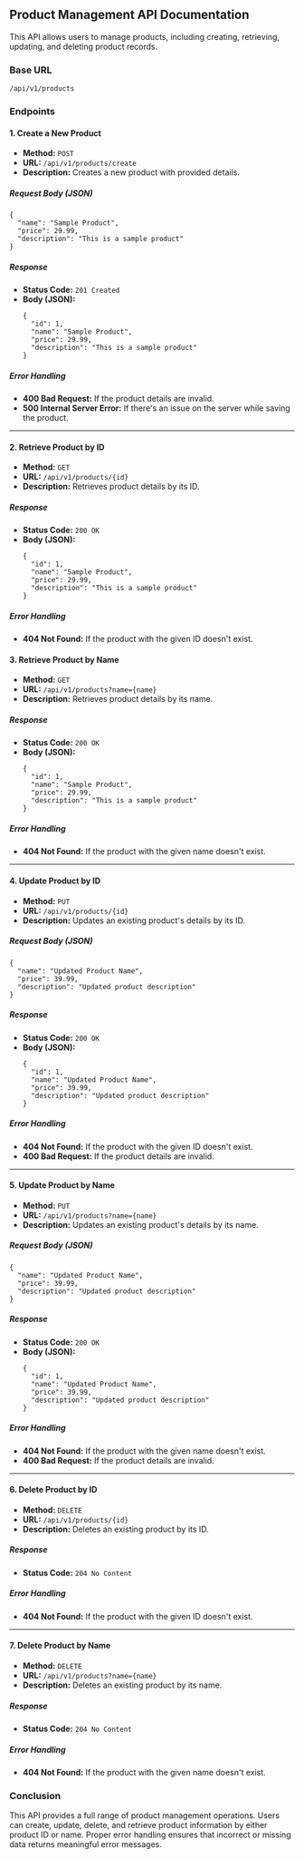 ## Product Management API Documentation

This API allows users to manage products, including creating, retrieving, updating, and deleting product records.


### Base URL

```
/api/v1/products
```



### Endpoints

#### 1. **Create a New Product**
   - **Method:** `POST`
   - **URL:** `/api/v1/products/create`
   - **Description:** Creates a new product with provided details.

   ##### Request Body (JSON)
   ```
   {
     "name": "Sample Product",
     "price": 29.99,
     "description": "This is a sample product"
   }
   ```

   ##### Response
   - **Status Code:** `201 Created`
   - **Body (JSON):**
     ```
     {
       "id": 1,
       "name": "Sample Product",
       "price": 29.99,
       "description": "This is a sample product"
     }
     ```

   ##### Error Handling
   - **400 Bad Request:** If the product details are invalid.
   - **500 Internal Server Error:** If there's an issue on the server while saving the product.

---

#### 2. **Retrieve Product by ID**
   - **Method:** `GET`
   - **URL:** `/api/v1/products/{id}`
   - **Description:** Retrieves product details by its ID.

   ##### Response
   - **Status Code:** `200 OK`
   - **Body (JSON):**
     ```
     {
       "id": 1,
       "name": "Sample Product",
       "price": 29.99,
       "description": "This is a sample product"
     }
     ```

   ##### Error Handling
   - **404 Not Found:** If the product with the given ID doesn't exist.


#### 3. **Retrieve Product by Name**
   - **Method:** `GET`
   - **URL:** `/api/v1/products?name={name}`
   - **Description:** Retrieves product details by its name.

   ##### Response
   - **Status Code:** `200 OK`
   - **Body (JSON):**
     ```
     {
       "id": 1,
       "name": "Sample Product",
       "price": 29.99,
       "description": "This is a sample product"
     }
     ```

   ##### Error Handling
   - **404 Not Found:** If the product with the given name doesn't exist.

---

#### 4. **Update Product by ID**
   - **Method:** `PUT`
   - **URL:** `/api/v1/products/{id}`
   - **Description:** Updates an existing product's details by its ID.

   ##### Request Body (JSON)
   ```
   {
     "name": "Updated Product Name",
     "price": 39.99,
     "description": "Updated product description"
   }
   ```

   ##### Response
   - **Status Code:** `200 OK`
   - **Body (JSON):**
     ```
     {
       "id": 1,
       "name": "Updated Product Name",
       "price": 39.99,
       "description": "Updated product description"
     }
     ```

   ##### Error Handling
   - **404 Not Found:** If the product with the given ID doesn't exist.
   - **400 Bad Request:** If the product details are invalid.

---

#### 5. **Update Product by Name**
   - **Method:** `PUT`
   - **URL:** `/api/v1/products?name={name}`
   - **Description:** Updates an existing product's details by its name.

   ##### Request Body (JSON)
   ```
   {
     "name": "Updated Product Name",
     "price": 39.99,
     "description": "Updated product description"
   }
   ```

   ##### Response
   - **Status Code:** `200 OK`
   - **Body (JSON):**
     ```
     {
       "id": 1,
       "name": "Updated Product Name",
       "price": 39.99,
       "description": "Updated product description"
     }
     ```

   ##### Error Handling
   - **404 Not Found:** If the product with the given name doesn't exist.
   - **400 Bad Request:** If the product details are invalid.

---

#### 6. **Delete Product by ID**
   - **Method:** `DELETE`
   - **URL:** `/api/v1/products/{id}`
   - **Description:** Deletes an existing product by its ID.

   ##### Response
   - **Status Code:** `204 No Content`
   
   ##### Error Handling
   - **404 Not Found:** If the product with the given ID doesn't exist.

---

#### 7. **Delete Product by Name**
   - **Method:** `DELETE`
   - **URL:** `/api/v1/products?name={name}`
   - **Description:** Deletes an existing product by its name.

   ##### Response
   - **Status Code:** `204 No Content`
   
   ##### Error Handling
   - **404 Not Found:** If the product with the given name doesn't exist.


### Conclusion

This API provides a full range of product management operations. Users can create, update, delete, and retrieve product information by either product ID or name. Proper error handling ensures that incorrect or missing data returns meaningful error messages.

